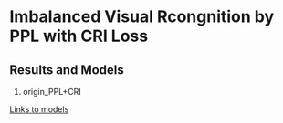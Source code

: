 # Imbalanced Visual Rcongnition by PPL with CRI Loss


## Results and Models

1) origin_PPL+CRI  

[Links to models](https://www.baidu.com/)



